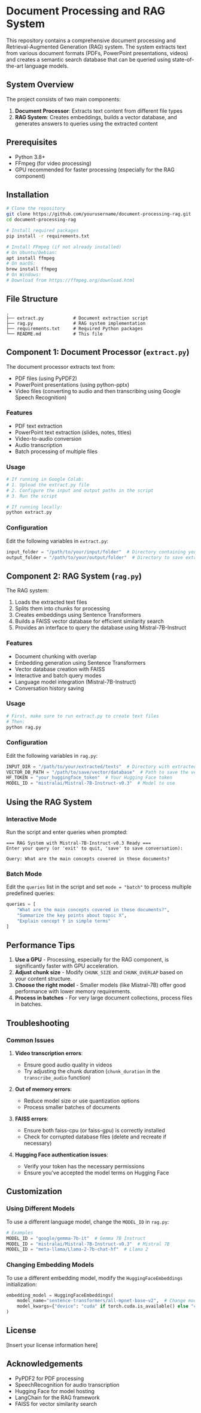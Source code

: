 # Document Processing and RAG System

This repository contains a comprehensive document processing and Retrieval-Augmented Generation (RAG) system. The system extracts text from various document formats (PDFs, PowerPoint presentations, videos) and creates a semantic search database that can be queried using state-of-the-art language models.

## System Overview

The project consists of two main components:

1. **Document Processor**: Extracts text content from different file types
2. **RAG System**: Creates embeddings, builds a vector database, and generates answers to queries using the extracted content

## Prerequisites

- Python 3.8+
- FFmpeg (for video processing)
- GPU recommended for faster processing (especially for the RAG component)

## Installation

```bash
# Clone the repository
git clone https://github.com/yourusername/document-processing-rag.git
cd document-processing-rag

# Install required packages
pip install -r requirements.txt

# Install FFmpeg (if not already installed)
# On Ubuntu/Debian:
apt install ffmpeg
# On macOS:
brew install ffmpeg
# On Windows:
# Download from https://ffmpeg.org/download.html
```

## File Structure

```
.
├── extract.py           # Document extraction script
├── rag.py               # RAG system implementation
├── requirements.txt     # Required Python packages
└── README.md            # This file
```

## Component 1: Document Processor (`extract.py`)

The document processor extracts text from:

- PDF files (using PyPDF2)
- PowerPoint presentations (using python-pptx)
- Video files (converting to audio and then transcribing using Google Speech Recognition)

### Features

- PDF text extraction
- PowerPoint text extraction (slides, notes, titles)
- Video-to-audio conversion
- Audio transcription
- Batch processing of multiple files

### Usage

```bash
# If running in Google Colab:
# 1. Upload the extract.py file
# 2. Configure the input and output paths in the script
# 3. Run the script

# If running locally:
python extract.py
```

### Configuration

Edit the following variables in `extract.py`:

```python
input_folder = "/path/to/your/input/folder"  # Directory containing your source files
output_folder = "/path/to/your/output/folder"  # Directory to save extracted text
```

## Component 2: RAG System (`rag.py`)

The RAG system:

1. Loads the extracted text files
2. Splits them into chunks for processing
3. Creates embeddings using Sentence Transformers
4. Builds a FAISS vector database for efficient similarity search
5. Provides an interface to query the database using Mistral-7B-Instruct

### Features

- Document chunking with overlap
- Embedding generation using Sentence Transformers
- Vector database creation with FAISS
- Interactive and batch query modes
- Language model integration (Mistral-7B-Instruct)
- Conversation history saving

### Usage

```bash
# First, make sure to run extract.py to create text files
# Then:
python rag.py
```

### Configuration

Edit the following variables in `rag.py`:

```python
INPUT_DIR = "/path/to/your/extracted/texts"  # Directory with extracted text files
VECTOR_DB_PATH = "/path/to/save/vector/database"  # Path to save the vector database
HF_TOKEN = "your_huggingface_token"  # Your Hugging Face token
MODEL_ID = "mistralai/Mistral-7B-Instruct-v0.3"  # Model to use
```

## Using the RAG System

### Interactive Mode

Run the script and enter queries when prompted:

```
=== RAG System with Mistral-7B-Instruct-v0.3 Ready ===
Enter your query (or 'exit' to quit, 'save' to save conversation):

Query: What are the main concepts covered in these documents?
```

### Batch Mode

Edit the `queries` list in the script and set `mode = "batch"` to process multiple predefined queries:

```python
queries = [
    "What are the main concepts covered in these documents?",
    "Summarize the key points about topic X",
    "Explain concept Y in simple terms"
]
```

## Performance Tips

1. **Use a GPU** - Processing, especially for the RAG component, is significantly faster with GPU acceleration.
2. **Adjust chunk size** - Modify `CHUNK_SIZE` and `CHUNK_OVERLAP` based on your content structure.
3. **Choose the right model** - Smaller models (like Mistral-7B) offer good performance with lower memory requirements.
4. **Process in batches** - For very large document collections, process files in batches.

## Troubleshooting

### Common Issues

1. **Video transcription errors**:
   - Ensure good audio quality in videos
   - Try adjusting the chunk duration (`chunk_duration` in the `transcribe_audio` function)

2. **Out of memory errors**:
   - Reduce model size or use quantization options
   - Process smaller batches of documents

3. **FAISS errors**:
   - Ensure both faiss-cpu (or faiss-gpu) is correctly installed
   - Check for corrupted database files (delete and recreate if necessary)

4. **Hugging Face authentication issues**:
   - Verify your token has the necessary permissions
   - Ensure you've accepted the model terms on Hugging Face

## Customization

### Using Different Models

To use a different language model, change the `MODEL_ID` in `rag.py`:

```python
# Examples
MODEL_ID = "google/gemma-7b-it"  # Gemma 7B Instruct
MODEL_ID = "mistralai/Mistral-7B-Instruct-v0.3"  # Mistral 7B
MODEL_ID = "meta-llama/Llama-2-7b-chat-hf"  # Llama 2
```

### Changing Embedding Models

To use a different embedding model, modify the `HuggingFaceEmbeddings` initialization:

```python
embedding_model = HuggingFaceEmbeddings(
    model_name="sentence-transformers/all-mpnet-base-v2",  # Change model here
    model_kwargs={"device": "cuda" if torch.cuda.is_available() else "cpu"}
)
```

## License

[Insert your license information here]

## Acknowledgements

- PyPDF2 for PDF processing
- SpeechRecognition for audio transcription
- Hugging Face for model hosting
- LangChain for the RAG framework
- FAISS for vector similarity search
